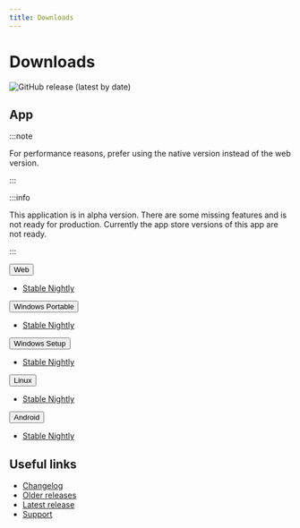 ```yaml
---
title: Downloads
---
```


# Downloads

![GitHub release (latest by date)](https://img.shields.io/github/v/release/LinwoodCloud/butterfly?style=for-the-badge)

## App

:::note

For performance reasons, prefer using the native version instead of the web version.

:::

:::info

This application is in alpha version. There are some missing features and is not ready for production.
Currently the app store versions of this app are not ready.

:::

<div className="row margin-bottom--lg">
<div className="dropdown dropdown--hoverable">
  <button className="button button--outline button--primary">Web</button>
  <ul className="dropdown__menu">
    <li>
      <a className="dropdown__link" href="https://butterfly.linwood.dev">
        Stable
      </a>
      <a className="dropdown__link" href="https://preview.butterfly.linwood.dev">
        Nightly
      </a>
    </li>
  </ul>
</div>
<div className="dropdown dropdown--hoverable">
  <button className="button button--outline button--info">Windows Portable</button>
  <ul className="dropdown__menu">
    <li>
      <a className="dropdown__link" href="https://github.com/LinwoodCloud/butterfly/releases/download/stable/windows.zip">
        Stable
      </a>
      <a className="dropdown__link" href="https://github.com/LinwoodCloud/butterfly/releases/download/nightly/windows.zip">
        Nightly
      </a>
    </li>
  </ul>
</div>
<div className="dropdown dropdown--hoverable">
  <button className="button button--outline button--info">Windows Setup</button>
  <ul className="dropdown__menu">
    <li>
      <a className="dropdown__link" href="https://github.com/LinwoodCloud/butterfly/releases/download/stable/Butterfly-Setup.exe">
        Stable
      </a>
      <a className="dropdown__link" href="https://github.com/LinwoodCloud/butterfly/releases/download/nightly/Butterfly-Setup.exe">
        Nightly
      </a>
    </li>
  </ul>
</div>
<div className="dropdown dropdown--hoverable">
  <button className="button button--outline button--info">Linux</button>
  <ul className="dropdown__menu">
    <li>
      <a className="dropdown__link" href="https://github.com/LinwoodCloud/butterfly/releases/download/stable/linux.zip">
        Stable
      </a>
      <a className="dropdown__link" href="https://github.com/LinwoodCloud/butterfly/releases/download/nightly/linux.zip">
        Nightly
      </a>
    </li>
  </ul>
</div>
<div className="dropdown dropdown--hoverable">
  <button className="button button--outline button--warning">Android</button>
  <ul className="dropdown__menu">
    <li>
      <a className="dropdown__link" href="https://github.com/LinwoodCloud/butterfly/releases/download/stable/app-release.apk">
        Stable
      </a>
      <a className="dropdown__link" href="https://github.com/LinwoodCloud/butterfly/releases/download/nightly/app-release.apk">
        Nightly
      </a>
    </li>
  </ul>
</div>
</div>

## Useful links

- [Changelog](changelog)
- [Older releases](https://github.com/LinwoodCloud/butterfly/releases)
- [Latest release](https://github.com/LinwoodCloud/butterfly/releases/latest)
- [Support](https://discord.linwood.dev)